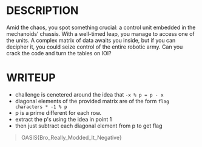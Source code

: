 # DESCRIPTION

Amid the chaos, you spot something crucial: a control unit embedded in the mechanoids’ chassis. With a well-timed leap, you manage to access one of the units. A complex matrix of data awaits you inside, but if you can decipher it, you could seize control of the entire robotic army. Can you crack the code and turn the tables on IOI?

# WRITEUP

- challenge is cenetered around the idea that `-x % p = p - x`
- diagonal elements of the provided matrix are of the form `flag characters * -1 % p`
- p is a prime different for each row.
- extract the p's using the idea in point 1
- then just subtract each diagonal element from p to get flag

>OASIS{Bro_Really_Modded_It_Negative}
